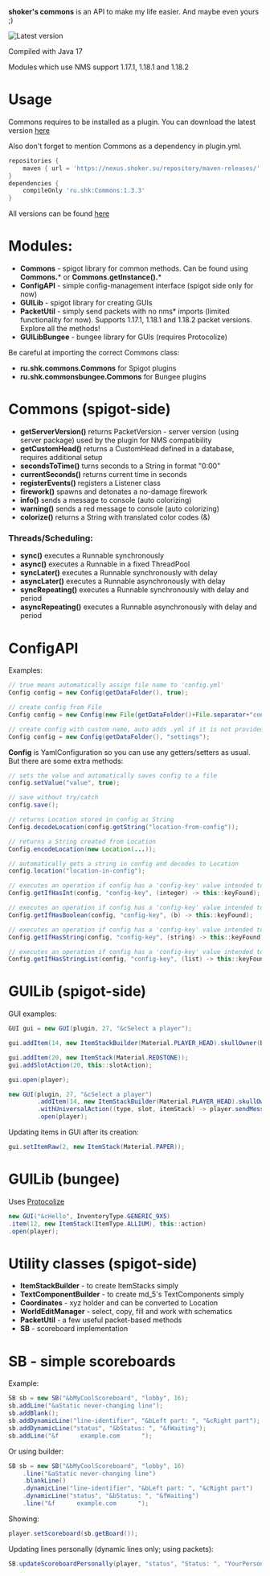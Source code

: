 **shoker's commons** is an API to make my life easier. And maybe even yours ;)

![Latest version](https://img.shields.io/nexus/r/ru.shk/Commons?nexusVersion=3&server=https%3A%2F%2Fnexus.shoker.su&style=for-the-badge&label=Commons)

Compiled with Java 17

Modules which use NMS support 1.17.1, 1.18.1 and 1.18.2

# Usage

Commons requires to be installed as a plugin. You can download the latest version [here](https://nexus.shoker.su/service/rest/v1/search/assets/download?sort=version&group=ru.shk&q=Commons&repository=maven-releases)

Also don't forget to mention Commons as a dependency in plugin.yml.

```groovy
repositories {
    maven { url = 'https://nexus.shoker.su/repository/maven-releases/' }
}
dependencies {
    compileOnly 'ru.shk:Commons:1.3.3'
}
```
All versions can be found [here](https://nexus.shoker.su/#browse/browse:maven-releases:ru%2Fshk%2FCommons)

# Modules:

- **Commons** - spigot library for common methods. Can be found using **Commons.*** or **Commons.getInstance().***
- **ConfigAPI** - simple config-management interface (spigot side only for now)
- **GUILib** - spigot library for creating GUIs
- **PacketUtil** - simply send packets with no nms* imports (limited functionality for now). Supports 1.17.1, 1.18.1 and 1.18.2 packet versions. Explore all the methods!
- **GUILibBungee** - bungee library for GUIs (requires Protocolize)

Be careful at importing the correct Commons class:
- **ru.shk.commons.Commons** for Spigot plugins
- **ru.shk.commonsbungee.Commons** for Bungee plugins

# Commons (spigot-side)

- **getServerVersion()** returns PacketVersion - server version (using server package) used by the plugin for NMS compatibility
- **getCustomHead()** returns a CustomHead defined in a database, requires additional setup
- **secondsToTime()** turns seconds to a String in format "0:00"
- **currentSeconds()** returns current time in seconds
- **registerEvents()** registers a Listener class
- **firework()** spawns and detonates a no-damage firework
- **info()** sends a message to console (auto colorizing)
- **warning()** sends a red message to console (auto colorizing)
- **colorize()** returns a String with translated color codes (&)

### Threads/Scheduling:

- **sync()** executes a Runnable synchronously
- **async()** executes a Runnable in a fixed ThreadPool
- **syncLater()** executes a Runnable synchronously with delay
- **asyncLater()** executes a Runnable asynchronously with delay
- **syncRepeating()** executes a Runnable synchronously with delay and period
- **asyncRepeating()** executes a Runnable asynchronously with delay and period

# ConfigAPI
Examples:
```java
// true means automatically assign file name to 'config.yml'
Config config = new Config(getDataFolder(), true);

// create config from File
Config config = new Config(new File(getDataFolder()+File.separator+"config.yml"));

// create config with custom name, auto adds .yml if it is not provided
Config config = new Config(getDataFolder(), "settings");
```
**Config** is YamlConfiguration so you can use any getters/setters as usual. But there are some extra methods:
```java
// sets the value and automatically saves config to a file
config.setValue("value", true);

// save without try/catch
config.save();
```
```java
// returns Location stored in config as String
Config.decodeLocation(config.getString("location-from-config"));

// returns a String created from Location
Config.encodeLocation(new Location(...));

// automatically gets a string in config and decodes to Location
config.location("location-in-config");
```

```java
// executes an operation if config has a 'config-key' value intended to be Integer
Config.getIfHasInt(config, "config-key", (integer) -> this::keyFound);

// executes an operation if config has a 'config-key' value intended to be Boolean
Config.getIfHasBoolean(config, "config-key", (b) -> this::keyFound);

// executes an operation if config has a 'config-key' value intended to be String
Config.getIfHasString(config, "config-key", (string) -> this::keyFound);

// executes an operation if config has a 'config-key' value intended to be List<String>
Config.getIfHasStringList(config, "config-key", (list) -> this::keyFound);
```

# GUILib (spigot-side)

GUI examples:
```java
GUI gui = new GUI(plugin, 27, "&cSelect a player");

gui.addItem(14, new ItemStackBuilder(Material.PLAYER_HEAD).skullOwner(Bukkit.getOfflinePlayer("shoker137")), this::clicked);

gui.addItem(20, new ItemStack(Material.REDSTONE));
gui.addSlotAction(20, this::slotAction);

gui.open(player);
```

```java
new GUI(plugin, 27, "&cSelect a player")
        .addItem(14, new ItemStackBuilder(Material.PLAYER_HEAD).skullOwner(Bukkit.getOfflinePlayer("shoker137")))
        .withUniversalAction((type, slot, itemStack) -> player.sendMessage("You clicked at "+slot));
        .open(player);
```

Updating items in GUI after its creation:
```java
gui.setItemRaw(2, new ItemStack(Material.PAPER));
```

# GUILib (bungee)

Uses [Protocolize](https://github.com/Exceptionflug/protocolize)
```java
new GUI("&cHello", InventoryType.GENERIC_9X5)
.item(12, new ItemStack(ItemType.ALLIUM), this::action)
.open(player);
```

# Utility classes (spigot-side)

- **ItemStackBuilder** - to create ItemStacks simply
- **TextComponentBuilder** - to create md_5's TextComponents simply
- **Coordinates** - xyz holder and can be converted to Location
- **WorldEditManager** - select, copy, fill and work with schematics
- **PacketUtil** - a few useful packet-based methods
- **SB** - scoreboard implementation

# SB - simple scoreboards

Example:

```java
SB sb = new SB("&bMyCoolScoreboard", "lobby", 16);
sb.addLine("&aStatic never-changing line");
sb.addBlank();
sb.addDynamicLine("line-identifier", "&bLeft part: ", "&cRight part");
sb.addDynamicLine("status", "&bStatus: ", "&fWaiting");
sb.addLine("&f      example.com      ");
```
Or using builder:
```java
SB sb = new SB("&bMyCoolScoreboard", "lobby", 16)
    .line("&aStatic never-changing line")
    .blankLine()
    .dynamicLine("line-identifier", "&bLeft part: ", "&cRight part")
    .dynamicLine("status", "&bStatus: ", "&fWaiting")
    .line("&f      example.com      ");
```
Showing:
```java
player.setScoreboard(sb.getBoard());
```
Updating lines personally (dynamic lines only; using packets):
```java
SB.updateScoreboardPersonally(player, "status", "Status: ", "YourPersonalStatus");
```